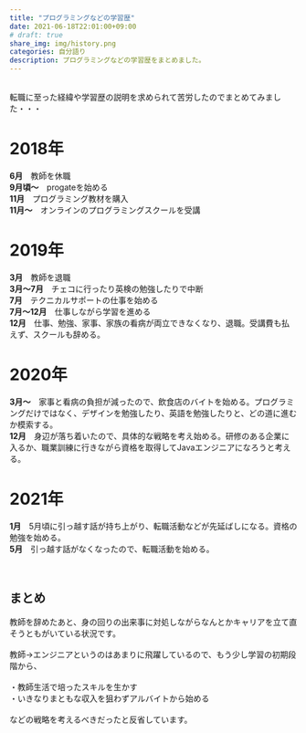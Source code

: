 ```yaml
---
title: "プログラミングなどの学習歴"
date: 2021-06-18T22:01:00+09:00
# draft: true
share_img: img/history.png
categories: 自分語り
description: プログラミングなどの学習歴をまとめました。
---
```


<br>
転職に至った経緯や学習歴の説明を求められて苦労したのでまとめてみました・・・

# 2018年
**6月**　教師を休職  
**9月頃〜**　progateを始める  
**11月**　プログラミング教材を購入  
**11月〜**　オンラインのプログラミングスクールを受講  

# 2019年
**3月**　教師を退職  
**3月〜7月**　チェコに行ったり英検の勉強したりで中断  
**7月**　テクニカルサポートの仕事を始める  
**7月〜12月**　仕事しながら学習を進める  
**12月**　仕事、勉強、家事、家族の看病が両立できなくなり、退職。受講費も払えず、スクールも辞める。  

# 2020年
**3月〜**　家事と看病の負担が減ったので、飲食店のバイトを始める。プログラミングだけではなく、デザインを勉強したり、英語を勉強したりと、どの道に進むか模索する。  
**12月**　身辺が落ち着いたので、具体的な戦略を考え始める。研修のある企業に入るか、職業訓練に行きながら資格を取得してJavaエンジニアになろうと考える。  

# 2021年
**1月**　5月頃に引っ越す話が持ち上がり、転職活動などが先延ばしになる。資格の勉強を始める。  
**5月**　引っ越す話がなくなったので、転職活動を始める。  

<br>

## まとめ
教師を辞めたあと、身の回りの出来事に対処しながらなんとかキャリアを立て直そうともがいている状況です。  
<br>
教師→エンジニアというのはあまりに飛躍しているので、もう少し学習の初期段階から、  
<br>
・教師生活で培ったスキルを生かす  
・いきなりまともな収入を狙わずアルバイトから始める  
<br>
などの戦略を考えるべきだったと反省しています。